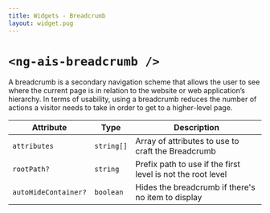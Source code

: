 ```yaml
---
title: Widgets - Breadcrumb
layout: widget.pug
---
```


# `<ng-ais-breadcrumb />`

A breadcrumb is a secondary navigation scheme that allows the user to see where the current page is in relation to the website or web application’s hierarchy. In terms of usability, using a breadcrumb reduces the number of actions a visitor needs to take in order to get to a higher-level page.

| Attribute            | Type       | Description
| -                    | -          | -
| `attributes`         | `string[]` | Array of attributes to use to craft the Breadcrumb
| `rootPath?`          | `string`   | Prefix path to use if the first level is not the root level
| `autoHideContainer?` | `boolean`  | Hides the breadcrumb if there's no item to display
